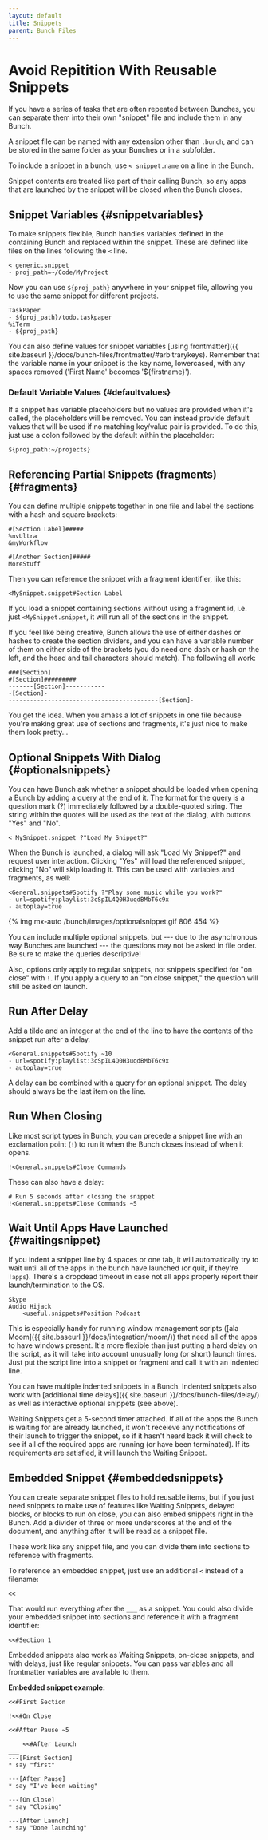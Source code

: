 ```yaml
---
layout: default
title: Snippets
parent: Bunch Files
---
```

# Avoid Repitition With Reusable Snippets

If you have a series of tasks that are often repeated between Bunches, you can separate them into their own "snippet" file and include them in any Bunch. 

A snippet file can be named with any extension other than `.bunch`, and can be stored in the same folder as your Bunches or in a subfolder.

To include a snippet in a bunch, use `< snippet.name` on a line in the Bunch.

Snippet contents are treated like part of their calling Bunch, so any apps that are launched by the snippet will be closed when the Bunch closes.

## Snippet Variables {#snippetvariables}

To make snippets flexible, Bunch handles variables defined in the containing Bunch and replaced within the snippet. These are defined like files on the lines following the `<` line.

    < generic.snippet
    - proj_path=~/Code/MyProject

Now you can use `${proj_path}` anywhere in your snippet file, allowing you to use the same snippet for different projects.

    TaskPaper
    - ${proj_path}/todo.taskpaper
    %iTerm
    - ${proj_path}

You can also define values for snippet variables [using frontmatter]({{ site.baseurl }}/docs/bunch-files/frontmatter/#arbitrarykeys). Remember that the variable name in your snippet is the key name, lowercased, with any spaces removed ('First Name' becomes '${firstname}').

### Default Variable Values {#defaultvalues}

If a snippet has variable placeholders but no values are provided when it's called, the placeholders will be removed. You can instead provide default values that will be used if no matching key/value pair is provided. To do this, just use a colon followed by the default within the placeholder:

    ${proj_path:~/projects}

## Referencing Partial Snippets (fragments) {#fragments}

You can define multiple snippets together in one file and label the sections with a hash and square brackets:

    #[Section Label]#####
    %nvUltra
    &myWorkflow

    #[Another Section]#####
    MoreStuff

Then you can reference the snippet with a fragment identifier, like this:

    <MySnippet.snippet#Section Label

If you load a snippet containing sections without using a fragment id, i.e. just `<MySnippet.snippet`, it will run all of the sections in the snippet.

If you feel like being creative, Bunch allows the use of either dashes or hashes to create the section dividers, and you can have a variable number of them on either side of the brackets (you do need one dash or hash on the left, and the head and tail characters should match). The following all work:

```
###[Section]
#[Section]#########
-------[Section]-----------
-[Section]-
------------------------------------------[Section]-
```

You get the idea. When you amass a lot of snippets in one file because you're  making great use of sections and fragments, it's just nice to make them look pretty...

## Optional Snippets With Dialog {#optionalsnippets}

You can have Bunch ask whether a snippet should be loaded when opening a Bunch by adding a query at the end of it. The format for the query is a question mark (?) immediately followed by a double-quoted string. The string within the quotes will be used as the text of the dialog, with buttons "Yes" and "No".

    < MySnippet.snippet ?"Load My Snippet?"

When the Bunch is launched, a dialog will ask "Load My Snippet?" and request user interaction. Clicking "Yes" will load the referenced snippet, clicking "No" will skip loading it. This can be used with variables and fragments, as well:

    <General.snippets#Spotify ?"Play some music while you work?"
    - url=spotify:playlist:3cSpIL4Q0H3uqdBMbT6c9x
    - autoplay=true

{% img mx-auto /bunch/images/optionalsnippet.gif 806 454 %}

You can include multiple optional snippets, but --- due to the asynchronous way Bunches are launched --- the questions may not be asked in file order. Be sure to make the queries descriptive! 

Also, options only apply to regular snippets, not snippets specified for "on close" with `!`. If you apply a query to an "on close snippet," the question will still be asked on launch.

## Run After Delay

Add a tilde and an integer at the end of the line to have the contents of the snippet run after a delay.

    <General.snippets#Spotify ~10
    - url=spotify:playlist:3cSpIL4Q0H3uqdBMbT6c9x
    - autoplay=true

A delay can be combined with a query for an optional snippet. The delay should always be the last item on the line.

## Run When Closing

Like most script types in Bunch, you can precede a snippet line with an exclamation point (`!`) to run it when the Bunch closes instead of when it opens.

    !<General.snippets#Close Commands

These can also have a delay:
    
    # Run 5 seconds after closing the snippet
    !<General.snippets#Close Commands ~5

## Wait Until Apps Have Launched {#waitingsnippet}

If you indent a snippet line by 4 spaces or one tab, it will automatically try to wait until all of the apps in the bunch have launched (or quit, if they're `!apps`). There's a dropdead timeout in case not all apps properly report their launch/termination to the OS.

```
Skype
Audio Hijack
    <useful.snippets#Position Podcast
```

This is especially handy for running window management scripts ([ala Moom]({{ site.baseurl }}/docs/integration/moom/)) that need all of the apps to have windows present. It's more flexible than just putting a hard delay on the script, as it will take into account unusually long (or short) launch times. Just put the script line into a snippet or fragment and call it with an indented line.

You can have multiple indented snippets in a Bunch. Indented snippets also work with [additional time delays]({{ site.baseurl }}/docs/bunch-files/delay/) as well as interactive optional snippets (see above).

Waiting Snippets get a 5-second timer attached. If all of the apps the Bunch is waiting for are already launched, it won't receieve any notifications of their launch to trigger the snippet, so if it hasn't heard back it will check to see if all of the required apps are running (or have been terminated). If its requirements are satisfied, it will launch the Waiting Snippet.

## Embedded Snippet {#embeddedsnippets}

You can create separate snippet files to hold reusable items, but if you just need snippets to make use of features like Waiting Snippets, delayed blocks, or blocks to run on close, you can also embed snippets right in the Bunch. Add a divider of three or more underscores at the end of the document, and anything after it will be read as a snippet file.

These work like any snippet file, and you can divide them into sections to reference with fragments.

To reference an embedded snippet, just use an additional `<` instead of a filename:

    <<

That would run everything after the `___` as a snippet. You could also divide your embedded snippet into sections and reference it with a fragment identifier:

    <<#Section 1

Embedded snippets also work as Waiting Snippets, on-close snippets, and with delays, just like regular snippets. You can pass variables and all frontmatter variables are available to them.

__Embedded snippet example:__

```
<<#First Section

!<<#On Close

<<#After Pause ~5

    <<#After Launch
___
---[First Section]
* say "first"

---[After Pause]
* say "I've been waiting"

---[On Close]
* say "Closing"

---[After Launch]
* say "Done launching"

